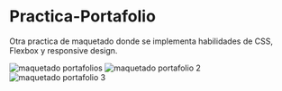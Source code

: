 # Practica-Portafolio

Otra practica de maquetado donde se implementa habilidades de CSS, Flexbox y responsive design.

![maquetado portafolios](https://user-images.githubusercontent.com/44184015/51883173-6ffccf00-2347-11e9-8b79-e7a3fb57e458.png)
![maquetado portafolio 2](https://user-images.githubusercontent.com/44184015/51883178-72f7bf80-2347-11e9-9b59-582d4694d8cd.png)
![maquetado portafolio 3](https://user-images.githubusercontent.com/44184015/51883182-74c18300-2347-11e9-91ef-d10377710a50.png)
